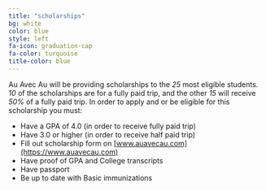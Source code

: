 ```yaml
---
title: "scholarships"
bg: white
color: blue
style: left
fa-icon: graduation-cap
fa-color: turquoise
title-color: blue
---
```


Au Avec Au will be providing scholarships to the *25* most eligible students. *10* of the scholarships are for a fully paid trip, and the other *15* will receive *50%* of a fully paid trip. In order to apply and or be eligible for this scholarship you must:

- Have a GPA of 4.0 (in order to receive fully paid trip)
- Have 3.0 or higher (in order to receive half paid trip)
- Fill out scholarship form on [www.auavecau.com](https://www.auavecau.com)
- Have proof of GPA and College transcripts
- Have passport
- Be up to date with Basic immunizations
